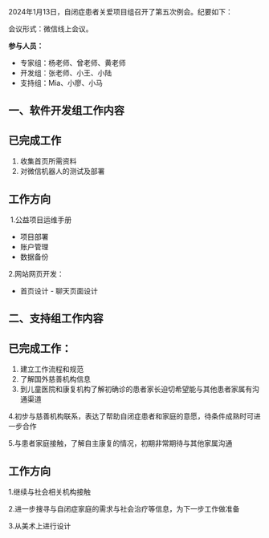 2024年1月13日，自闭症患者关爱项目组召开了第五次例会。纪要如下：

会议形式：微信线上会议。

**参与人员：**

- 专家组：杨老师、曾老师、黄老师
- 开发组：张老师、小王、小陆
- 支持组：Mia、小廖、小马

## 一、软件开发组工作内容
## 已完成工作

1. 收集首页所需资料
2. 对微信机器人的测试及部署

## 工作方向

 1.公益项目运维手册

- 项目部署
- 账户管理
- 数据备份

 2.网站网页开发：

- 首页设计
      - 聊天页面设计

## 二、支持组工作内容
## 已完成工作：

1. 建立工作流程和规范
2. 了解国外慈善机构信息
3. 到儿童医院和康复机构了解初确诊的患者家长迫切希望能与其他患者家属有沟通渠道

4.初步与慈善机构联系，表达了帮助自闭症患者和家庭的意愿，待条件成熟时可进一步合作

5.与患者家庭接触，了解自主康复的情况，初期非常期待与其他家属沟通

## 工作方向

1.继续与社会相关机构接触

2.进一步搜寻与自闭症家庭的需求与社会治疗等信息，为下一步工作做准备

3.从美术上进行设计

